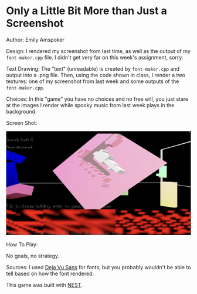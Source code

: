 # Only a Little Bit More than Just a Screenshot

Author: Emily Amspoker

Design: I rendered my screenshot from last time, as well as the output of my `font-maker.cpp` file. I didn't get very far on this week's assignment, sorry. 

Text Drawing: The "text" (unreadable) is created by `font-maker.cpp` and output into a .png file. Then, using the code shown in class, I render a two textures: one of my screenshot from last week and some outputs of the `font-maker.cpp`.

Choices: In this "game" you have no choices and no free will, you just stare at the images I render while spooky music from last week plays in the background.

Screen Shot:

![Screen Shot](screenshot.png)

How To Play:

No goals, no strategy.

Sources: I used [Deja Vu Sans](https://dejavu-fonts.github.io/) for fonts, but you probably wouldn't be able to tell based on how the font rendered.

This game was built with [NEST](NEST.md).

